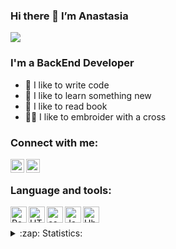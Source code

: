 ### Hi there 👋 I’m Anastasia

![](https://komarev.com/ghpvc/?username=AESvetlova89)

### I'm a BackEnd Developer
- 💪 I like to write code
- 🧠 I like to learn something new
- 📖 I like to read book
- 🧝‍♀️ I like to embroider with a cross

### Connect with me:

[<img align="left" alt="a_svetlova_a | VK" width="22px" src="https://cdn.jsdelivr.net/npm/simple-icons@v3/icons/vk.svg" />][vk]
[<img align="left" alt="a_svetlova_a | Instagram" width="22px" src="https://cdn.jsdelivr.net/npm/simple-icons@v3/icons/instagram.svg" />][instagram]

<br/>

### Language and tools:

<img align="left" alt="React" width="26px" src="https://camo.githubusercontent.com/27d0b117da00485c56d69aef0fa310a3f8a07abecc8aa15fa38c8b78526c60ac/68747470733a2f2f63646e2e6a7364656c6976722e6e65742f67682f64657669636f6e732f64657669636f6e2f69636f6e732f72656163742f72656163742d6f726967696e616c2e737667" />
<img align="left" alt="HTML" width="26px" src="https://camo.githubusercontent.com/d458b55282fc167f5a189b35e54f966acdd5100d9331d90bea6416f2805e7f95/68747470733a2f2f63646e2e6a7364656c6976722e6e65742f67682f64657669636f6e732f64657669636f6e2f69636f6e732f68746d6c352f68746d6c352d706c61696e2e737667" />
<img align="left" alt="css" width="26px" src="https://camo.githubusercontent.com/ad8fbf7f75f04b296b72beb893acf572b364e69ec35ea41a68a29507f5b1cd1b/68747470733a2f2f63646e2e6a7364656c6976722e6e65742f67682f64657669636f6e732f64657669636f6e2f69636f6e732f637373332f637373332d706c61696e2e737667" />
<img align="left" alt="JavaScript" width="26px" src="https://camo.githubusercontent.com/528e232c728b497080cbf31d2a7e797caa81e402ff81643f79b2c2c395a29f17/68747470733a2f2f63646e2e6a7364656c6976722e6e65742f67682f64657669636f6e732f64657669636f6e2f69636f6e732f6a6176617363726970742f6a6176617363726970742d706c61696e2e737667" />
<img align="left" alt="Ubuntu" width="26px" src="https://www.freepngimg.com/thumb/logo/69421-logo-distribution-ubuntu-unix-linux-hd-image-free-png.png" />
<br/>
<br/>

<details>
    <summary>:zap: Statistics:</summary>
    <img align="left" alt="codeSTACKr's GitHub stats" src="https://github-readme-stats.vercel.app/api?username=AESvetlova89" />
    <br/>
    <img align="left" alt="codeSTACKr's GitHub stats" src="https://github-readme-stats.vercel.app/api/top-langs/?username=AESvetlova89&layout=compact" />
</details>

[vk]: https://vk.com/a_svetlova_a
[instagram]: https://instagram/a_svetlova_a